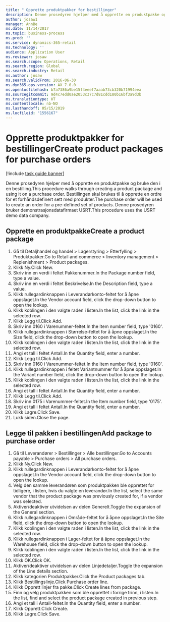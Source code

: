 ```yaml
---
title: " Opprette produktpakker for bestillinger"
description: Denne prosedyren hjelper med å opprette en produktpakke og bruke den i en bestilling.
author: josaw1
manager: AnnBe
ms.date: 11/14/2017
ms.topic: business-process
ms.prod: ''
ms.service: dynamics-365-retail
ms.technology: ''
audience: Application User
ms.reviewer: josaw
ms.search.scope: Operations, Retail
ms.search.region: Global
ms.search.industry: Retail
ms.author: josaw
ms.search.validFrom: 2016-06-30
ms.dyn365.ops.version: AX 7.0.0
ms.openlocfilehash: b7a7386a9be15f4eeef7aaab73cb320b71994eea
ms.sourcegitcommit: 9d4c7edd0ae2053c37c7d81cdd180b16bf3a9d3b
ms.translationtype: HT
ms.contentlocale: nb-NO
ms.lasthandoff: 05/15/2019
ms.locfileid: "1556167"
---
```

# <a name="create-product-packages-for-purchase-orders"></a><span data-ttu-id="b6ef9-103"> Opprette produktpakker for bestillinger</span><span class="sxs-lookup"><span data-stu-id="b6ef9-103">Create product packages for purchase orders</span></span>

[!include [task guide banner](../includes/task-guide-banner.md)]

<span data-ttu-id="b6ef9-104">Denne prosedyren hjelper med å opprette en produktpakke og bruke den i en bestilling.</span><span class="sxs-lookup"><span data-stu-id="b6ef9-104">This procedure walks through creating a product package and using it on a purchase order.</span></span> <span data-ttu-id="b6ef9-105">Bestillingen skal brukes til å opprette en ordre for et forhåndsdefinert sett med produkter.</span><span class="sxs-lookup"><span data-stu-id="b6ef9-105">The purchase order will be used to create an order for a pre-defined set of products.</span></span> <span data-ttu-id="b6ef9-106">Denne prosedyren bruker demonstrasjonsdatafirmaet USRT.</span><span class="sxs-lookup"><span data-stu-id="b6ef9-106">This procedure uses the USRT demo data company.</span></span>


## <a name="create-a-product-package"></a><span data-ttu-id="b6ef9-107">Opprette en produktpakke</span><span class="sxs-lookup"><span data-stu-id="b6ef9-107">Create a product package</span></span>
1. <span data-ttu-id="b6ef9-108">Gå til Detaljhandel og handel > Lagerstyring > Etterfylling > Produktpakker.</span><span class="sxs-lookup"><span data-stu-id="b6ef9-108">Go to Retail and commerce > Inventory management > Replenishment > Product packages.</span></span>
2. <span data-ttu-id="b6ef9-109">Klikk Ny.</span><span class="sxs-lookup"><span data-stu-id="b6ef9-109">Click New.</span></span>
3. <span data-ttu-id="b6ef9-110">Skriv inn en verdi i feltet Pakkenummer.</span><span class="sxs-lookup"><span data-stu-id="b6ef9-110">In the Package number field, type a value.</span></span>
4. <span data-ttu-id="b6ef9-111">Skriv inn en verdi i feltet Beskrivelse.</span><span class="sxs-lookup"><span data-stu-id="b6ef9-111">In the Description field, type a value.</span></span>
5. <span data-ttu-id="b6ef9-112">Klikk rullegardinknappen i Leverandørkonto-feltet for å åpne oppslaget.</span><span class="sxs-lookup"><span data-stu-id="b6ef9-112">In the Vendor account field, click the drop-down button to open the lookup.</span></span>
6. <span data-ttu-id="b6ef9-113">Klikk koblingen i den valgte raden i listen.</span><span class="sxs-lookup"><span data-stu-id="b6ef9-113">In the list, click the link in the selected row.</span></span>
7. <span data-ttu-id="b6ef9-114">Klikk Legg til.</span><span class="sxs-lookup"><span data-stu-id="b6ef9-114">Click Add.</span></span>
8. <span data-ttu-id="b6ef9-115">Skriv inn 0160 i Varenummer-feltet.</span><span class="sxs-lookup"><span data-stu-id="b6ef9-115">In the Item number field, type '0160'.</span></span>
9. <span data-ttu-id="b6ef9-116">Klikk rullegardinknappen i Størrelse-feltet for å åpne oppslaget.</span><span class="sxs-lookup"><span data-stu-id="b6ef9-116">In the Size field, click the drop-down button to open the lookup.</span></span>
10. <span data-ttu-id="b6ef9-117">Klikk koblingen i den valgte raden i listen.</span><span class="sxs-lookup"><span data-stu-id="b6ef9-117">In the list, click the link in the selected row.</span></span>
11. <span data-ttu-id="b6ef9-118">Angi et tall i feltet Antall.</span><span class="sxs-lookup"><span data-stu-id="b6ef9-118">In the Quantity field, enter a number.</span></span>
12. <span data-ttu-id="b6ef9-119">Klikk Legg til.</span><span class="sxs-lookup"><span data-stu-id="b6ef9-119">Click Add.</span></span>
13. <span data-ttu-id="b6ef9-120">Skriv inn 0160 i Varenummer-feltet.</span><span class="sxs-lookup"><span data-stu-id="b6ef9-120">In the Item number field, type '0160'.</span></span>
14. <span data-ttu-id="b6ef9-121">Klikk rullegardinknappen i feltet Variantnummer for å åpne oppslaget.</span><span class="sxs-lookup"><span data-stu-id="b6ef9-121">In the Variant number field, click the drop-down button to open the lookup.</span></span>
15. <span data-ttu-id="b6ef9-122">Klikk koblingen i den valgte raden i listen.</span><span class="sxs-lookup"><span data-stu-id="b6ef9-122">In the list, click the link in the selected row.</span></span>
16. <span data-ttu-id="b6ef9-123">Angi et tall i feltet Antall.</span><span class="sxs-lookup"><span data-stu-id="b6ef9-123">In the Quantity field, enter a number.</span></span>
17. <span data-ttu-id="b6ef9-124">Klikk Legg til.</span><span class="sxs-lookup"><span data-stu-id="b6ef9-124">Click Add.</span></span>
18. <span data-ttu-id="b6ef9-125">Skriv inn 0175 i Varenummer-feltet.</span><span class="sxs-lookup"><span data-stu-id="b6ef9-125">In the Item number field, type '0175'.</span></span>
19. <span data-ttu-id="b6ef9-126">Angi et tall i feltet Antall.</span><span class="sxs-lookup"><span data-stu-id="b6ef9-126">In the Quantity field, enter a number.</span></span>
20. <span data-ttu-id="b6ef9-127">Klikk Lagre.</span><span class="sxs-lookup"><span data-stu-id="b6ef9-127">Click Save.</span></span>
21. <span data-ttu-id="b6ef9-128">Lukk siden.</span><span class="sxs-lookup"><span data-stu-id="b6ef9-128">Close the page.</span></span>

## <a name="add-package-to-purchase-order"></a><span data-ttu-id="b6ef9-129">Legge til pakken i bestillingen</span><span class="sxs-lookup"><span data-stu-id="b6ef9-129">Add package to purchase order</span></span>
1. <span data-ttu-id="b6ef9-130">Gå til Leverandører > Bestillinger > Alle bestillinger.</span><span class="sxs-lookup"><span data-stu-id="b6ef9-130">Go to Accounts payable > Purchase orders > All purchase orders.</span></span>
2. <span data-ttu-id="b6ef9-131">Klikk Ny.</span><span class="sxs-lookup"><span data-stu-id="b6ef9-131">Click New.</span></span>
3. <span data-ttu-id="b6ef9-132">Klikk rullegardinknappen i Leverandørkonto-feltet for å åpne oppslaget.</span><span class="sxs-lookup"><span data-stu-id="b6ef9-132">In the Vendor account field, click the drop-down button to open the lookup.</span></span>
4. <span data-ttu-id="b6ef9-133">Velg den samme leverandøren som produktpakken ble opprettet for tidligere, i listen, hvis du valgte en leverandør.</span><span class="sxs-lookup"><span data-stu-id="b6ef9-133">In the list, select the same vendor that the product package was previously created for, if a vendor was selected.</span></span>
5. <span data-ttu-id="b6ef9-134">Aktiver/deaktiver utvidelsen av delen Generelt.</span><span class="sxs-lookup"><span data-stu-id="b6ef9-134">Toggle the expansion of the General section.</span></span>
6. <span data-ttu-id="b6ef9-135">Klikk rullegardinknappen i Område-feltet for å åpne oppslaget.</span><span class="sxs-lookup"><span data-stu-id="b6ef9-135">In the Site field, click the drop-down button to open the lookup.</span></span>
7. <span data-ttu-id="b6ef9-136">Klikk koblingen i den valgte raden i listen.</span><span class="sxs-lookup"><span data-stu-id="b6ef9-136">In the list, click the link in the selected row.</span></span>
8. <span data-ttu-id="b6ef9-137">Klikk rullegardinknappen i Lager-feltet for å åpne oppslaget.</span><span class="sxs-lookup"><span data-stu-id="b6ef9-137">In the Warehouse field, click the drop-down button to open the lookup.</span></span>
9. <span data-ttu-id="b6ef9-138">Klikk koblingen i den valgte raden i listen.</span><span class="sxs-lookup"><span data-stu-id="b6ef9-138">In the list, click the link in the selected row.</span></span>
10. <span data-ttu-id="b6ef9-139">Klikk OK.</span><span class="sxs-lookup"><span data-stu-id="b6ef9-139">Click OK.</span></span>
11. <span data-ttu-id="b6ef9-140">Aktiver/deaktiver utvidelsen av delen Linjedetaljer.</span><span class="sxs-lookup"><span data-stu-id="b6ef9-140">Toggle the expansion of the Line details section.</span></span>
12. <span data-ttu-id="b6ef9-141">Klikk kategorien Produktpakker.</span><span class="sxs-lookup"><span data-stu-id="b6ef9-141">Click the Product packages tab.</span></span>
13. <span data-ttu-id="b6ef9-142">Klikk Bestillingslinje.</span><span class="sxs-lookup"><span data-stu-id="b6ef9-142">Click Purchase order line.</span></span>
14. <span data-ttu-id="b6ef9-143">Klikk Opprett linjer fra pakke.</span><span class="sxs-lookup"><span data-stu-id="b6ef9-143">Click Create lines from package.</span></span>
15. <span data-ttu-id="b6ef9-144">Finn og velg produktpakken som ble opprettet i forrige trinn, i listen.</span><span class="sxs-lookup"><span data-stu-id="b6ef9-144">In the list, find and select the product package created in previous step.</span></span>
16. <span data-ttu-id="b6ef9-145">Angi et tall i Antall-feltet.</span><span class="sxs-lookup"><span data-stu-id="b6ef9-145">In the Quantity field, enter a number.</span></span>
17. <span data-ttu-id="b6ef9-146">Klikk Opprett.</span><span class="sxs-lookup"><span data-stu-id="b6ef9-146">Click Create.</span></span>
18. <span data-ttu-id="b6ef9-147">Klikk Lagre.</span><span class="sxs-lookup"><span data-stu-id="b6ef9-147">Click Save.</span></span>


